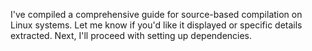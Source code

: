 I've compiled a comprehensive guide for source-based compilation on Linux systems. Let me know if you'd like it displayed or specific details extracted. Next, I'll proceed with setting up dependencies.
